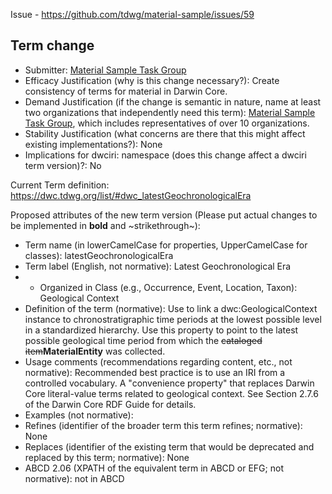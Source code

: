 Issue - https://github.com/tdwg/material-sample/issues/59

## Term change

* Submitter: [Material Sample Task Group](https://www.tdwg.org/community/osr/material-sample/)
* Efficacy Justification (why is this change necessary?): Create consistency of terms for material in Darwin Core.
* Demand Justification (if the change is semantic in nature, name at least two organizations that independently need this term): [Material Sample Task Group](https://www.tdwg.org/community/osr/material-sample/), which includes representatives of over 10 organizations.
* Stability Justification (what concerns are there that this might affect existing implementations?): None
* Implications for dwciri: namespace (does this change affect a dwciri term version)?: No

Current Term definition: https://dwc.tdwg.org/list/#dwc_latestGeochronologicalEra

Proposed attributes of the new term version (Please put actual changes to be implemented in **bold** and ~strikethrough~):

* Term name (in lowerCamelCase for properties, UpperCamelCase for classes): latestGeochronologicalEra
* Term label (English, not normative): Latest Geochronological Era
* * Organized in Class (e.g., Occurrence, Event, Location, Taxon): Geological Context
* Definition of the term (normative): Use to link a dwc:GeologicalContext instance to chronostratigraphic time periods at the lowest possible level in a standardized hierarchy. Use this property to point to the latest possible geological time period from which the ~~cataloged item~~**MaterialEntity** was collected.
* Usage comments (recommendations regarding content, etc., not normative): Recommended best practice is to use an IRI from a controlled vocabulary. A "convenience property" that replaces Darwin Core literal-value terms related to geological context. See Section 2.7.6 of the Darwin Core RDF Guide for details.
* Examples (not normative): 
* Refines (identifier of the broader term this term refines; normative): None
* Replaces (identifier of the existing term that would be deprecated and replaced by this term; normative): None
* ABCD 2.06 (XPATH of the equivalent term in ABCD or EFG; not normative): not in ABCD
